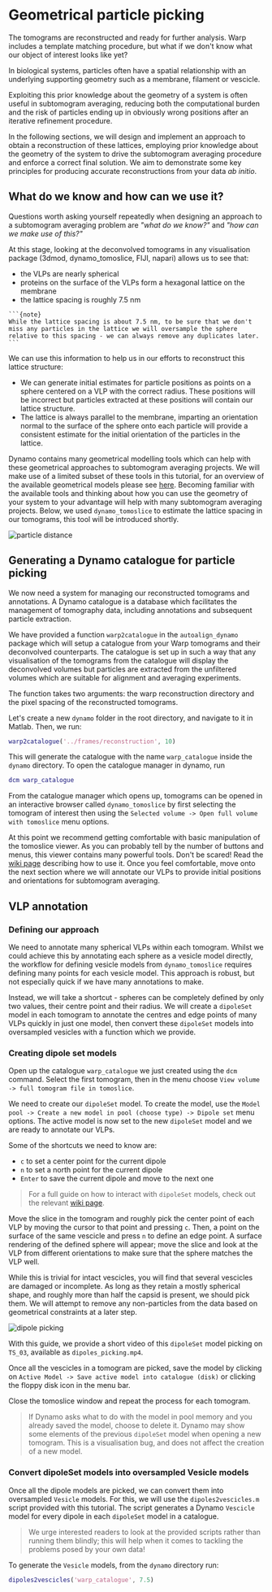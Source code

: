 # Geometrical particle picking

The tomograms are reconstructed and ready for further analysis. Warp includes a template matching procedure, but what if we don't know what our object of interest looks like yet? 

In biological systems, particles often have a spatial relationship with an underlying supporting geometry such as a membrane, filament or vescicle.

Exploiting this prior knowledge about the geometry of a system is often useful in subtomogram averaging, reducing both the computational burden and the risk of particles ending up in obviously wrong positions after an iterative refinement procedure.

In the following sections, we will design and implement an approach to obtain a reconstruction of these lattices, employing prior knowledge about the geometry of the system to drive the subtomogram averaging procedure and enforce a correct final solution. We aim to demonstrate some key principles for producing accurate reconstructions from your data *ab initio*.

## What do we know and how can we use it?

Questions worth asking yourself repeatedly when designing an approach to a subtomogram averaging problem are *"what do we know?"*  and *"how can we make use of this?"*

At this stage, looking at the deconvolved tomograms in any visualisation package (3dmod, dynamo_tomoslice, FIJI, napari) allows us to see that:
- the VLPs are nearly spherical
- proteins on the surface of the VLPs form a hexagonal lattice on the membrane
- the lattice spacing is roughly 7.5 nm

````{margin}
```{note}
While the lattice spacing is about 7.5 nm, to be sure that we don't miss any particles in the lattice we will oversample the sphere relative to this spacing - we can always remove any duplicates later.
```
````

We can use this information to help us in our efforts to reconstruct this lattice structure:
- We can generate initial estimates for particle positions as points on a sphere centered on a VLP with the correct radius. These positions will be incorrect but particles extracted at these positions will contain our lattice structure. 
- The lattice is always parallel to the membrane, imparting an orientation normal to the surface of the sphere  onto each particle will provide a consistent estimate for the initial orientation of the particles in the lattice.

Dynamo contains many geometrical modelling tools which can help with these geometrical approaches to subtomogram averaging projects. We will make use of a limited subset of these tools in this tutorial, for an overview of the available geometrical models please see [here](https://wiki.dynamo.biozentrum.unibas.ch/w/index.php/Model#Types_of_models). Becoming familiar with the available tools and thinking about how you can use the geometry of your system to your advantage will help with many subtomogram averaging projects. Below, we used `dynamo_tomoslice` to  estimate the lattice spacing in our tomograms, this tool will be introduced shortly.

![particle distance](README.assets/particle-distance.png)

## Generating a Dynamo catalogue for particle picking

We now need a system for managing our reconstructed tomograms and annotations. A Dynamo catalogue is a database which facilitates the management of tomography data, including annotations and subsequent particle extraction. 

We have provided a function `warp2catalogue` in the `autoalign_dynamo` package which will setup a catalogue from your Warp tomograms and their deconvolved counterparts. The catalogue is set up in such a way that any visualisation of the tomograms from the catalogue will display the deconvolved volumes but particles are extracted from the unfiltered volumes which are suitable for alignment and averaging experiments.

The function takes two arguments: the warp reconstruction directory and the pixel spacing of the reconstructed tomograms.

Let's create a new `dynamo` folder in the root directory, and navigate to it in Matlab. Then, we run:
```matlab
warp2catalogue('../frames/reconstruction', 10)
```

This will generate the catalogue with the name `warp_catalogue` inside the `dynamo` directory. To open the catalogue manager in dynamo, run
```matlab
dcm warp_catalogue
```

From the catalogue manager which opens up, tomograms can be opened in an interactive browser called `dynamo_tomoslice` by first selecting the tomogram of interest then using the `Selected volume -> Open full volume with tomoslice` menu options.

At this point we recommend getting comfortable with basic manipulation of the tomoslice viewer. As you can probably tell by the number of buttons and menus, this viewer contains many powerful tools. Don't be scared! Read the [wiki page](https://wiki.dynamo.biozentrum.unibas.ch/w/index.php/Dtmslice) describing how to use it. Once you feel comfortable, move onto the next section where we will annotate our VLPs to provide initial positions and orientations for subtomogram averaging.


## VLP annotation

### Defining our approach

We need to annotate many spherical VLPs within each tomogram. Whilst we could achieve this by annotating each sphere as a vesicle model directly, the workflow for defining vesicle models from `dynamo_tomoslice` requires defining many points for each vesicle model. This approach is robust, but not especially quick if we have many annotations to make. 

Instead, we will take a shortcut - spheres can be completely defined by only two values, their centre point and their radius. We will create a `dipoleSet` model in each tomogram to annotate the centres and edge points of many VLPs quickly in just one model, then convert these `dipoleSet` models into oversampled vesicles with a function which we provide. 

### Creating dipole set models

Open up the catalogue `warp_catalogue` we just created using the `dcm` command. Select the first tomogram, then in the menu choose `View volume -> full tomogram file in tomoslice`.

We need to create our `dipoleSet` model. To create the model, use the `Model pool -> Create a new model in pool (choose type) -> Dipole set` menu options. The active model is now set to the new `dipoleSet` model and we are ready to annotate our VLPs.

Some of the shortcuts we need to know are:
- `c` to set a center point for the current dipole
- `n` to set a north point for the current dipole
- `Enter` to save the current dipole and move to the next one

> For a full guide on how to interact with `dipoleSet` models, check out the relevant [wiki page](https://wiki.dynamo.biozentrum.unibas.ch/w/index.php/Dipole_set_models).

Move the slice in the tomogram and roughly pick the center point of each VLP by moving the cursor to that point and pressing `c`. Then, a point on the surface of the same vescicle and press `n` to define an edge point. A surface rendering of the defined sphere will appear; move the slice and look at the VLP from different orientations to make sure that the sphere matches the VLP well.

While this is trivial for intact vescicles, you will find that several vescicles are damaged or incomplete. As long as they retain a mostly spherical shape, and roughly more than half the capsid is present, we should pick them. We will attempt to remove any non-particles from the data based on geometrical constraints at a later step.

![dipole picking](https://i.ibb.co/N1K4GW1/dipole-picking.png)

With this guide, we provide a short video of this `dipoleSet` model picking on `TS_03`, available as `dipoles_picking.mp4`.

Once all the vescicles in a tomogram are picked, save the model by clicking on `Active Model -> Save active model into catalogue (disk)` or clicking the floppy disk icon in the menu bar.

Close the tomoslice window and repeat the process for each tomogram.

> If Dynamo asks what to do with the model in pool memory and you already saved the model, choose to delete it. Dynamo may show some elements of the previous `dipoleSet` model when opening a new tomogram. This is a visualisation bug, and does not affect the creation of a new model.

### Convert dipoleSet models into oversampled Vesicle models

Once all the dipole models are picked, we can convert them into oversampled `Vesicle` models. For this, we will use the `dipoles2vescicles.m` script provided with this tutorial. The script generates a Dynamo `Vescicle` model for every dipole in each `dipoleSet` model in a catalogue.

> We urge interested readers to look at the provided scripts rather than running them blindly; this will help when it comes to tackling the problems posed by your own data!

To generate the `Vesicle` models, from the `dynamo` directory run:
```matlab
dipoles2vescicles('warp_catalogue', 7.5)
```


